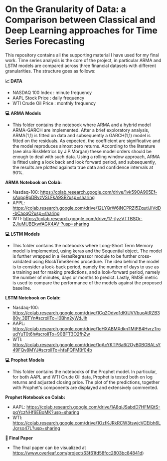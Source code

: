 # On the Granularity of Data: a Comparison between Classical and Deep Learning approaches for Time Series Forecasting
This repository contains all the supporting material I have used for my final work. Time series analysis is the core of the project, in particular ARMA and LSTM models are compared across three financial datasets with different granularities.
The structure goes as follows:

**📈 DATA**
  - NASDAQ 100 Index : minute frequency 
  - AAPL Stock Price : daily frequency 
  - WTI Crude Oil Price : monthly frequency 
  
**💻 ARMA Models**
- This folder contains the notebook where ARMA and a hybrid model ARMA-GARCH are implemented. After a brief exploratory analysis, ARMA(1,1) is fitted on data and subsequently a GARCH(1,1) model is fitted on the residuals. As expected, the coefficient are significative and the model reproduces almost zero returns. According to the literature (see also RiskMetrics by J.P.Morgan) these model orders should be enough to deal with such data. Using a rolling window approach, ARMA is fitted using a look back and look forward period, and subsequently, the results are plotted againsta true data and confidence intervals at 90%.


**ARMA Notebook on Colab:**
- Nasdaq-100: https://colab.research.google.com/drive/1vk59OA905Ef-sAxpqRpDRvzVSLFkA9SB?usp=sharing
- APPL: https://colab.research.google.com/drive/12LYQrW6jNCPRZl5ZqutiJIVdD-bCaoqO?usp=sharing
- WTI: https://colab.research.google.com/drive/17-jIyzVTTBSOr-ZJiuMUBEkwfAGK4AV-?usp=sharing


**💻 LSTM Models**
- This folder contains the notebooks where Long-Short Term Memory model is implemented, using keras and the Sequential object. The model is further wrapped in a KerasRegressor module to be further cross-validated using BlockTimeSeries procedure. The idea behind the model is to consider a look-back period, namely the number of days to use as a training set for making predictions, and a look-forward period, namely the number of minutes, days or months to predict. Lastly, RMSE metric is used to compare the performance of the models against the proposed baseline.

**LSTM Notebook on Colab:**
- Nasdaq-100: https://colab.research.google.com/drive/1Cq2Odvq1dKtUVVbuoAtRZB380v_3BTYn#scrollTo=I0Bhn2yWdJlh
- AAPL: https://colab.research.google.com/drive/1eHXABMXdknTMtFB4HvrzTroudYuT0t6h#scrollTo=90BFT3O2fhZw
- WTI: https://colab.research.google.com/drive/1qAcYKTP6a6i2OyB0BGBALsY49FQv8MYJ#scrollTo=hfaFQFMBf04b


**💻 Prophet Models**
- This folder contains the notebooks of the Prophet model. In particular, for both AAPL and WTI Crude Oil data, Prophet is tested both on log returns and adjusted closing price. The plot of the predictions, together with Prophet's components are displayed and extensively commented.

**Prophet Notebook on Colab:**
- AAPL: https://colab.research.google.com/drive/1A8qiJSabdD7HFMQtS-pqYczNHf6EBoMK?usp=sharing
- WTI: https://colab.research.google.com/drive/1OzfKJRkRCW3tswjcVCEibh6LJgrso47L?usp=sharing

**📝 Final Paper**
- The final paper can be visualized at https://www.overleaf.com/project/63f61fd58fcc2803bc84841d)














